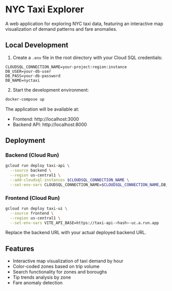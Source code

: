 # NYC Taxi Explorer

A web application for exploring NYC taxi data, featuring an interactive map visualization of demand patterns and fare anomalies.

## Local Development

1. Create a `.env` file in the root directory with your Cloud SQL credentials:
```env
CLOUDSQL_CONNECTION_NAME=your-project:region:instance
DB_USER=your-db-user
DB_PASS=your-db-password
DB_NAME=nyctaxi
```

2. Start the development environment:
```bash
docker-compose up
```

The application will be available at:
- Frontend: http://localhost:3000
- Backend API: http://localhost:8000

## Deployment

### Backend (Cloud Run)

```bash
gcloud run deploy taxi-api \
  --source backend \
  --region us-central1 \
  --add-cloudsql-instances $CLOUDSQL_CONNECTION_NAME \
  --set-env-vars CLOUDSQL_CONNECTION_NAME=$CLOUDSQL_CONNECTION_NAME,DB_USER=$DB_USER,DB_PASS=$DB_PASS,DB_NAME=nyctaxi
```

### Frontend (Cloud Run)

```bash
gcloud run deploy taxi-ui \
  --source frontend \
  --region us-central1 \
  --set-env-vars VITE_API_BASE=https://taxi-api-<hash>-uc.a.run.app
```

Replace the backend URL with your actual deployed backend URL.

## Features

- Interactive map visualization of taxi demand by hour
- Color-coded zones based on trip volume
- Search functionality for zones and boroughs
- Tip trends analysis by zone
- Fare anomaly detection 